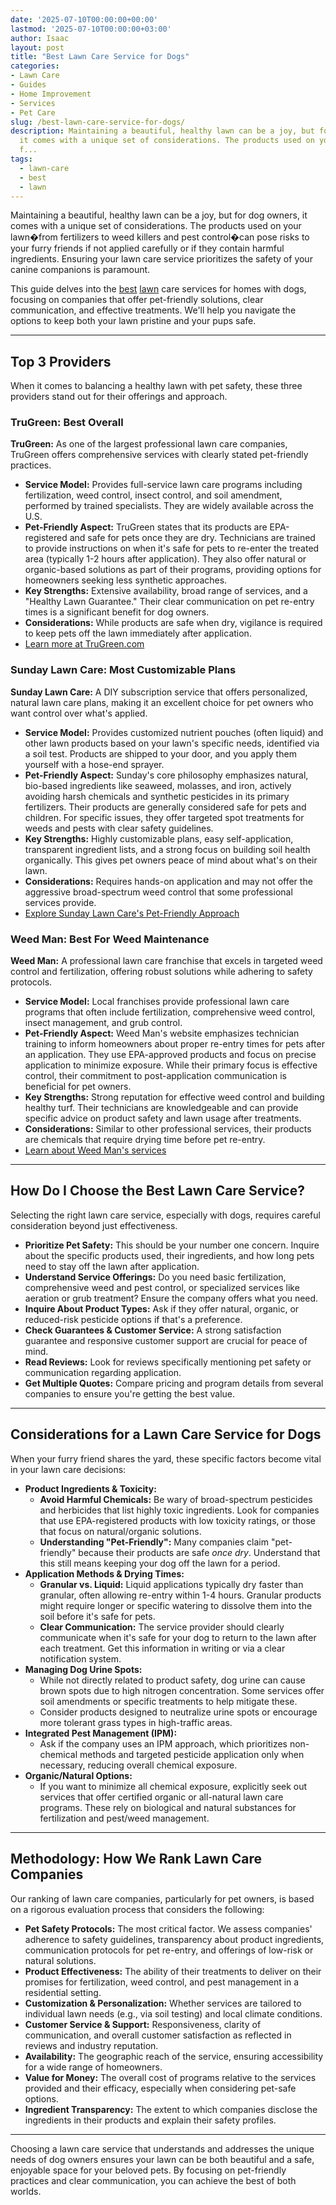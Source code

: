```yaml
---
date: '2025-07-10T00:00:00+00:00'
lastmod: '2025-07-10T00:00:00+03:00'
author: Isaac
layout: post
title: "Best Lawn Care Service for Dogs"
categories:
- Lawn Care
- Guides
- Home Improvement
- Services
- Pet Care
slug: /best-lawn-care-service-for-dogs/
description: Maintaining a beautiful, healthy lawn can be a joy, but for dog owners,
  it comes with a unique set of considerations. The products used on your lawn�from
  f...
tags: 
  - lawn-care
  - best
  - lawn
---
```

Maintaining a beautiful, healthy lawn can be a joy, but for dog owners, it comes with a unique set of considerations. The products used on your lawn�from fertilizers to weed killers and pest control�can pose risks to your furry friends if not applied carefully or if they contain harmful ingredients. Ensuring your lawn care service prioritizes the safety of your canine companions is paramount.

This guide delves into the [best](/posts/best-lawn-care-fertilizer-service/) [lawn](/posts/best-lawn-care-service-for-weeds/) care services for homes with dogs, focusing on companies that offer pet-friendly solutions, clear communication, and effective treatments. We'll help you navigate the options to keep both your lawn pristine and your pups safe.

---

## Top 3 Providers

When it comes to balancing a healthy lawn with pet safety, these three providers stand out for their offerings and approach.

### TruGreen: Best Overall

**TruGreen:** As one of the largest professional lawn care companies, TruGreen offers comprehensive services with clearly stated pet-friendly practices.

* **Service Model:** Provides full-service lawn care programs including fertilization, weed control, insect control, and soil amendment, performed by trained specialists. They are widely available across the U.S.
* **Pet-Friendly Aspect:** TruGreen states that its products are EPA-registered and safe for pets once they are dry. Technicians are trained to provide instructions on when it's safe for pets to re-enter the treated area (typically 1-2 hours after application). They also offer natural or organic-based solutions as part of their programs, providing options for homeowners seeking less synthetic approaches.
* **Key Strengths:** Extensive availability, broad range of services, and a "Healthy Lawn Guarantee." Their clear communication on pet re-entry times is a significant benefit for dog owners.
* **Considerations:** While products are safe when dry, vigilance is required to keep pets off the lawn immediately after application.
* [Learn more at TruGreen.com](https://www.trugreen.com/content/about-trugreen/pet-friendly-lawn-care/)

### Sunday Lawn Care: Most Customizable Plans

**Sunday Lawn Care:** A DIY subscription service that offers personalized, natural lawn care plans, making it an excellent choice for pet owners who want control over what's applied.

* **Service Model:** Provides customized nutrient pouches (often liquid) and other lawn products based on your lawn's specific needs, identified via a soil test. Products are shipped to your door, and you apply them yourself with a hose-end sprayer.
* **Pet-Friendly Aspect:** Sunday's core philosophy emphasizes natural, bio-based ingredients like seaweed, molasses, and iron, actively avoiding harsh chemicals and synthetic pesticides in its primary fertilizers. Their products are generally considered safe for pets and children. For specific issues, they offer targeted spot treatments for weeds and pests with clear safety guidelines.
* **Key Strengths:** Highly customizable plans, easy self-application, transparent ingredient lists, and a strong focus on building soil health organically. This gives pet owners peace of mind about what's on their lawn.
* **Considerations:** Requires hands-on application and may not offer the aggressive broad-spectrum weed control that some professional services provide.
* [Explore Sunday Lawn Care's Pet-Friendly Approach](https://www.getsunday.com/pet-safe-lawn-care)

### Weed Man: Best For Weed Maintenance

**Weed Man:** A professional lawn care franchise that excels in targeted weed control and fertilization, offering robust solutions while adhering to safety protocols.

* **Service Model:** Local franchises provide professional lawn care programs that often include fertilization, comprehensive weed control, insect management, and grub control.
* **Pet-Friendly Aspect:** Weed Man's website emphasizes technician training to inform homeowners about proper re-entry times for pets after an application. They use EPA-approved products and focus on precise application to minimize exposure. While their primary focus is effective control, their commitment to post-application communication is beneficial for pet owners.
* **Key Strengths:** Strong reputation for effective weed control and building healthy turf. Their technicians are knowledgeable and can provide specific advice on product safety and lawn usage after treatments.
* **Considerations:** Similar to other professional services, their products are chemicals that require drying time before pet re-entry.
* [Learn about Weed Man's services](https://weedman.com/programs-and-services/lawn-care)

---

## How Do I Choose the Best Lawn Care Service?

Selecting the right lawn care service, especially with dogs, requires careful consideration beyond just effectiveness.

* **Prioritize Pet Safety:** This should be your number one concern. Inquire about the specific products used, their ingredients, and how long pets need to stay off the lawn after application.
* **Understand Service Offerings:** Do you need basic fertilization, comprehensive weed and pest control, or specialized services like aeration or grub treatment? Ensure the company offers what you need.
* **Inquire About Product Types:** Ask if they offer natural, organic, or reduced-risk pesticide options if that's a preference.
* **Check Guarantees & Customer Service:** A strong satisfaction guarantee and responsive customer support are crucial for peace of mind.
* **Read Reviews:** Look for reviews specifically mentioning pet safety or communication regarding application.
* **Get Multiple Quotes:** Compare pricing and program details from several companies to ensure you're getting the best value.

---

## Considerations for a Lawn Care Service for Dogs

When your furry friend shares the yard, these specific factors become vital in your lawn care decisions:

* **Product Ingredients & Toxicity:**
    * **Avoid Harmful Chemicals:** Be wary of broad-spectrum pesticides and herbicides that list highly toxic ingredients. Look for companies that use EPA-registered products with low toxicity ratings, or those that focus on natural/organic solutions.
    * **Understanding "Pet-Friendly":** Many companies claim "pet-friendly" because their products are safe *once dry*. Understand that this still means keeping your dog off the lawn for a period.
* **Application Methods & Drying Times:**
    * **Granular vs. Liquid:** Liquid applications typically dry faster than granular, often allowing re-entry within 1-4 hours. Granular products might require longer or specific watering to dissolve them into the soil before it's safe for pets.
    * **Clear Communication:** The service provider should clearly communicate when it's safe for your dog to return to the lawn after each treatment. Get this information in writing or via a clear notification system.
* **Managing Dog Urine Spots:**
    * While not directly related to product safety, dog urine can cause brown spots due to high nitrogen concentration. Some services offer soil amendments or specific treatments to help mitigate these.
    * Consider products designed to neutralize urine spots or encourage more tolerant grass types in high-traffic areas.
* **Integrated Pest Management (IPM):**
    * Ask if the company uses an IPM approach, which prioritizes non-chemical methods and targeted pesticide application only when necessary, reducing overall chemical exposure.
* **Organic/Natural Options:**
    * If you want to minimize all chemical exposure, explicitly seek out services that offer certified organic or all-natural lawn care programs. These rely on biological and natural substances for fertilization and pest/weed management.

---

## Methodology: How We Rank Lawn Care Companies

Our ranking of lawn care companies, particularly for pet owners, is based on a rigorous evaluation process that considers the following:

* **Pet Safety Protocols:** The most critical factor. We assess companies' adherence to safety guidelines, transparency about product ingredients, communication protocols for pet re-entry, and offerings of low-risk or natural solutions.
* **Product Effectiveness:** The ability of their treatments to deliver on their promises for fertilization, weed control, and pest management in a residential setting.
* **Customization & Personalization:** Whether services are tailored to individual lawn needs (e.g., via soil testing) and local climate conditions.
* **Customer Service & Support:** Responsiveness, clarity of communication, and overall customer satisfaction as reflected in reviews and industry reputation.
* **Availability:** The geographic reach of the service, ensuring accessibility for a wide range of homeowners.
* **Value for Money:** The overall cost of programs relative to the services provided and their efficacy, especially when considering pet-safe options.
* **Ingredient Transparency:** The extent to which companies disclose the ingredients in their products and explain their safety profiles.

---

Choosing a lawn care service that understands and addresses the unique needs of dog owners ensures your lawn can be both beautiful and a safe, enjoyable space for your beloved pets. By focusing on pet-friendly practices and clear communication, you can achieve the best of both worlds.
